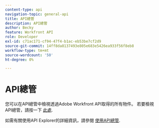 ```yaml
---
content-type: api
navigation-topic: general-api
title: API總管
description: API總管
author: Becky
feature: Workfront API
role: Developer
exl-id: c71ac171-cf94-47f4-b1ac-eb53be7cf2d9
source-git-commit: 14ff8da8137493e805e683e5426ea933f56f8eb8
workflow-type: tm+mt
source-wordcount: '50'
ht-degree: 0%

---
```



# API總管

您可以在API總管中檢視透過Adobe Workfront API取得的所有物件。 若要檢視API總管，請按一下 [此處](https://developer.adobe.com/workfront/api-explorer/).

如需有關使用API Explorer的詳細資訊，請參閱 [使用API總管](../../wf-api/general/using-api-explorer.md).
